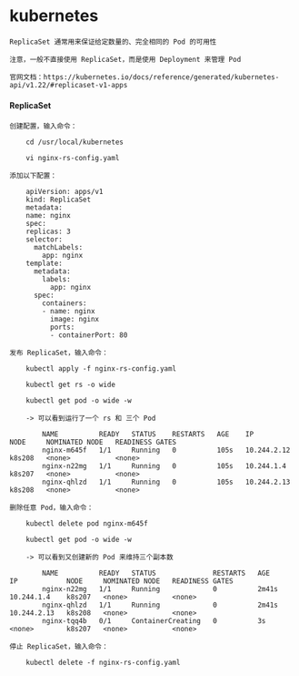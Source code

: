 
# kubernetes

	ReplicaSet 通常用来保证给定数量的、完全相同的 Pod 的可用性

	注意，一般不直接使用 ReplicaSet，而是使用 Deployment 来管理 Pod

	官网文档：https://kubernetes.io/docs/reference/generated/kubernetes-api/v1.22/#replicaset-v1-apps

#### ReplicaSet

	创建配置，输入命令：

		cd /usr/local/kubernetes

		vi nginx-rs-config.yaml

	添加以下配置：

		apiVersion: apps/v1
		kind: ReplicaSet
		metadata:
		name: nginx
		spec:
		replicas: 3
		selector:
		  matchLabels:
		    app: nginx
		template:
		  metadata:
		    labels:
		      app: nginx
		  spec:
		    containers:
		    - name: nginx
		      image: nginx
		      ports:
		      - containerPort: 80

	发布 ReplicaSet，输入命令：

		kubectl apply -f nginx-rs-config.yaml

		kubectl get rs -o wide

		kubectl get pod -o wide -w

		-> 可以看到运行了一个 rs 和 三个 Pod

			NAME          READY   STATUS    RESTARTS   AGE    IP            NODE     NOMINATED NODE   READINESS GATES
			nginx-m645f   1/1     Running   0          105s   10.244.2.12   k8s208   <none>           <none>
			nginx-n22mg   1/1     Running   0          105s   10.244.1.4    k8s207   <none>           <none>
			nginx-qhlzd   1/1     Running   0          105s   10.244.2.13   k8s208   <none>           <none>

	删除任意 Pod，输入命令：

		kubectl delete pod nginx-m645f

		kubectl get pod -o wide -w

		-> 可以看到又创建新的 Pod 来维持三个副本数

			NAME          READY   STATUS              RESTARTS   AGE     IP            NODE     NOMINATED NODE   READINESS GATES
			nginx-n22mg   1/1     Running             0          2m41s   10.244.1.4    k8s207   <none>           <none>
			nginx-qhlzd   1/1     Running             0          2m41s   10.244.2.13   k8s208   <none>           <none>
			nginx-tqq4b   0/1     ContainerCreating   0          3s      <none>        k8s207   <none>           <none>

	停止 ReplicaSet，输入命令：

		kubectl delete -f nginx-rs-config.yaml
